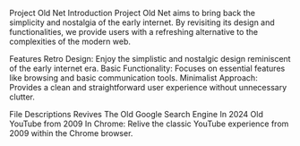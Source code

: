 
Project Old Net
Introduction
Project Old Net aims to bring back the simplicity and nostalgia of the early internet. By revisiting its design and functionalities, we provide users with a refreshing alternative to the complexities of the modern web.
                                                                                    
Features
Retro Design: Enjoy the simplistic and nostalgic design reminiscent of the early internet era.
Basic Functionality: Focuses on essential features like browsing and basic communication tools.
Minimalist Approach: Provides a clean and straightforward user experience without unnecessary clutter.
                                                                                                                
File Descriptions
Revives The Old Google Search Engine In 2024
Old YouTube from 2009 In Chrome: Relive the classic YouTube experience from 2009 within the Chrome browser.
